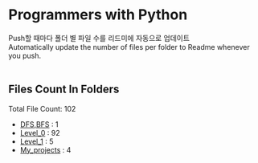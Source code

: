 # Programmers with Python
Push할 때마다 폴더 별 파일 수를 리드미에 자동으로 업데이트<br>
Automatically update the number of files per folder to Readme whenever you push.<br><br>
## Files Count In Folders
Total File Count: 102
- <a href=https://github.com/YH-LEE21/Python_Programmers/tree/main/DFS,BFS>DFS,BFS</a> : 1
- <a href=https://github.com/YH-LEE21/Python_Programmers/tree/main/Level_0>Level_0</a> : 92
- <a href=https://github.com/YH-LEE21/Python_Programmers/tree/main/Level_1>Level_1</a> : 5
- <a href=https://github.com/YH-LEE21/Python_Programmers/tree/main/My_projects>My_projects</a> : 4

